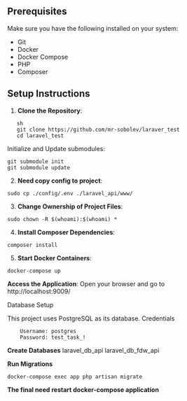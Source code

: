 ## Prerequisites

Make sure you have the following installed on your system:

- Git
- Docker
- Docker Compose
- PHP
- Composer

## Setup Instructions

1. **Clone the Repository**:
```
   sh
   git clone https://github.com/mr-sobolev/laraver_test
   cd laravel_test
```

Initialize and Update submodules:
```
git submodule init
git submodule update
```
2. **Need copy config to project**:
```
sudo cp ./config/.env ./laravel_api/www/
```
3. **Change Ownership of Project Files**:
```
sudo chown -R $(whoami):$(whoami) *
```
4. **Install Composer Dependencies**:
```
composer install
```
5. **Start Docker Containers**:
```
docker-compose up
```

**Access the Application**:
Open your browser and go to http://localhost:9009/

Database Setup

This project uses PostgreSQL as its database.
Credentials
```
    Username: postgres
    Password: test_task_!
```
**Create Databases**
laravel_db_api
laravel_db_fdw_api

**Run Migrations**

```
docker-compose exec app php artisan migrate
```

**The final need restart docker-compose application**
